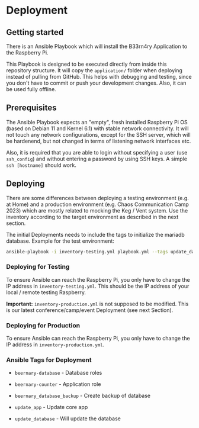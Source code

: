 # Deployment

## Getting started

There is an Ansible Playbook which will install the B33rn4ry Application to the Raspberry Pi. 

This Playbook is designed to be executed directly from inside this repository structure. It will copy the `application/` folder when deploying instead of pulling from GitHub. This helps with debugging and testing, since you don't have to commit or push your development changes. Also, it can be used fully offline.

## Prerequisites

The Ansible Playbook expects an "empty", fresh installed Raspberry Pi OS (based on Debian 11 and Kernel 6.1) with stable network connectivity. It will not touch any network configurations, except for the SSH server, which will be hardenend, but not changed in terms of listening network interfaces etc.

Also, it is required that you are able to login without specifying a user (use `ssh_config`) and without entering a password by using SSH keys. A simple `ssh [hostname]` should work.

## Deploying

There are some differences between deploying a testing environment (e.g. at Home) and a production environment (e.g. Chaos Communication Camp 2023) which are mostly related to mocking the Keg / Vent system. Use the inventory according to the target environment as described in the next section.

The initial Deployments needs to include the tags to initialize the mariadb database. Example for the test environment:

```sh
ansible-playbook -i inventory-testing.yml playbook.yml --tags update_database
```

### Deploying for Testing

To ensure Ansible can reach the Raspberry Pi, you only have to change the IP address in `inventory-testing.yml`. This should be the IP address of your local / remote testing Raspberry.

**Important:** `inventory-production.yml` is not supposed to be modified. This is our latest conference/camp/event Deployment (see next Section).

### Deploying for Production

To ensure Ansible can reach the Raspberry Pi, you only have to change the IP address in `inventory-production.yml`.

### Ansible Tags for Deployment

- `beernary-database`            - Database roles
- `beernary-counter`             - Application role
- `beernary_database_backup`     - Create backup of database

- `update_app`                   - Update core app
- `update_database`              - Will update the database